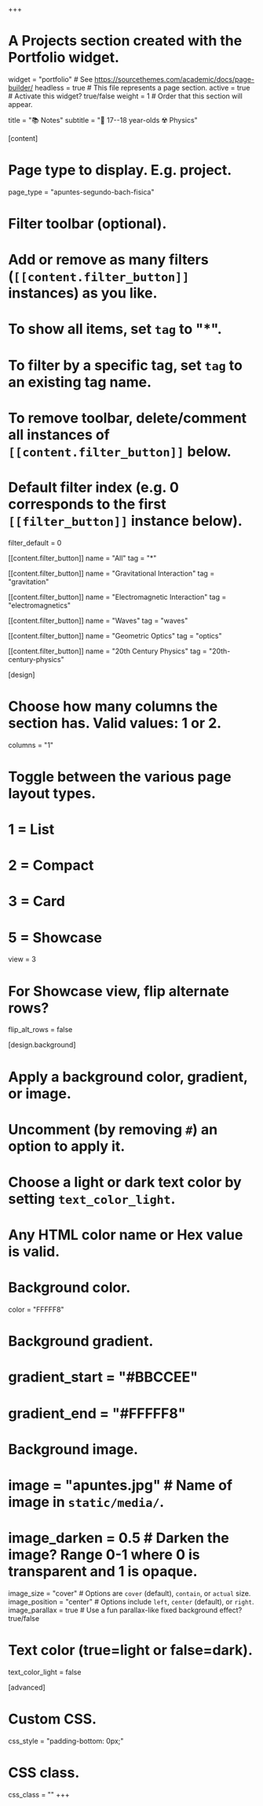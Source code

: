 +++
# A Projects section created with the Portfolio widget.
widget = "portfolio"  # See https://sourcethemes.com/academic/docs/page-builder/
headless = true  # This file represents a page section.
active = true  # Activate this widget? true/false
weight = 1  # Order that this section will appear.

title = "📚 Notes"
subtitle = "📓 17--18 year-olds ☢️ Physics"

[content]
  # Page type to display. E.g. project.
  page_type = "apuntes-segundo-bach-fisica"
  
  # Filter toolbar (optional).
  # Add or remove as many filters (`[[content.filter_button]]` instances) as you like.
  # To show all items, set `tag` to "*".
  # To filter by a specific tag, set `tag` to an existing tag name.
  # To remove toolbar, delete/comment all instances of `[[content.filter_button]]` below.
  
  # Default filter index (e.g. 0 corresponds to the first `[[filter_button]]` instance below).
  filter_default = 0
  
  [[content.filter_button]]
    name = "All"
    tag = "*"	
	
  [[content.filter_button]]
    name = "Gravitational Interaction"
    tag = "gravitation"	
	
  [[content.filter_button]]
    name = "Electromagnetic Interaction"
    tag = "electromagnetics"	
	
  [[content.filter_button]]
    name = "Waves"
    tag = "waves"							
	
  [[content.filter_button]]
    name = "Geometric Optics"
    tag = "optics"	
	
  [[content.filter_button]]
    name = "20th Century Physics"
    tag = "20th-century-physics"		

[design]
  # Choose how many columns the section has. Valid values: 1 or 2.
  columns = "1"

  # Toggle between the various page layout types.
  #   1 = List
  #   2 = Compact
  #   3 = Card
  #   5 = Showcase
  view = 3

  # For Showcase view, flip alternate rows?
  flip_alt_rows = false

[design.background]
  # Apply a background color, gradient, or image.
  #   Uncomment (by removing `#`) an option to apply it.
  #   Choose a light or dark text color by setting `text_color_light`.
  #   Any HTML color name or Hex value is valid.

  # Background color.
  color = "FFFFF8"
  
  # Background gradient.
  # gradient_start = "#BBCCEE"
  # gradient_end = "#FFFFF8"
  
  # Background image.
  # image = "apuntes.jpg"  # Name of image in `static/media/`.
  # image_darken = 0.5  # Darken the image? Range 0-1 where 0 is transparent and 1 is opaque.
  image_size = "cover"  #  Options are `cover` (default), `contain`, or `actual` size.
  image_position = "center"  # Options include `left`, `center` (default), or `right`.
  image_parallax = true  # Use a fun parallax-like fixed background effect? true/false
  
  # Text color (true=light or false=dark).
  text_color_light = false
  
[advanced]
 # Custom CSS. 
 css_style = "padding-bottom: 0px;"
 
 # CSS class.
 css_class = ""
+++

